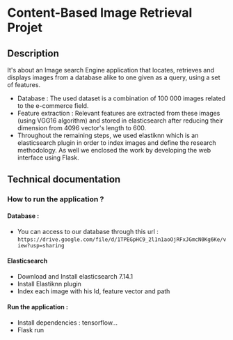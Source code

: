 # Content-Based Image Retrieval Projet

## Description
It's about an Image search Engine application that locates, retrieves and displays images from a database alike to one given as a query, using a set of features.

- Database : The used dataset is a combination of 100 000 images related to the e-commerce field. 
- Feature extraction : Relevant features are extracted from these images (using VGG16 algorithm) and stored in elasticsearch after reducing their dimension from 4096 vector's length to 600.
- Throughout the remaining steps, we used elastiknn which is an elasticsearch plugin in order to index images and define the research methodology.
As well we enclosed the work by developing the web interface using Flask.

## Technical documentation
### How to run the application ?

#### Database :
- You can access to our database through this url : 
`https://drive.google.com/file/d/1TPEGpHC9_2l1n1aoOjRFxJGmcN0Kg6Ke/view?usp=sharing`

#### Elasticsearch
- Download and Install elasticsearch 7.14.1 
- Install Elastiknn plugin
- Index each image with his Id, feature vector and path

#### Run the application :
- Install dependencies : tensorflow...
- Flask run
